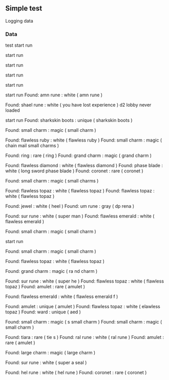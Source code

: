 ## Simple test

Logging data

### Data


test
start run

start run

start run

start run

start run

start run
Found: amn rune : white ( amn rune )


Found: shael rune : white ( you have lost experience )
d2 lobby never loaded

start run
Found: sharkskin boots : unique ( sharkskin boots )

Found: small charm : magic ( small charm )


Found: flawless ruby : white ( flawless ruby )
Found: small charm : magic ( chain mail small charms )

Found: ring : rare ( ring )
Found: grand charm : magic ( grand charm )


Found: flawless diamond : white ( flawless diamond )
Found: phase blade : white ( long sword phase blade )
Found: coronet : rare ( coronet )

Found: small charm : magic ( small charms )

Found: flawless topaz : white ( flawless topaz )
Found: flawless topaz : white ( flawless topaz )

Found: jewel : white ( heel )
Found: um rune : gray ( dp rena )

Found: sur rune : white ( super man )
Found: flawless emerald : white ( flawless emerald )

Found: small charm : magic ( small charm )



start run



Found: small charm : magic ( small charm )


Found: flawless topaz : white ( flawless topaz )

Found: grand charm : magic ( ra nd charm )

Found: sur rune : white ( super he )
Found: flawless topaz : white ( flawless topaz )
Found: amulet : rare ( amulet )


Found: flawless emerald : white ( flawless emerald f )



Found: amulet : unique ( amulet )
Found: flawless topaz : white ( elawless topaz )
Found: ward : unique ( aed )


Found: small charm : magic ( s small charm )
Found: small charm : magic ( small charm )

Found: tiara : rare ( tie s )
Found: ral rune : white ( ral rune )
Found: amulet : rare ( amulet )

Found: large charm : magic ( large charm )

Found: sur rune : white ( super a seal )




Found: hel rune : white ( hel rune )
Found: coronet : rare ( coronet )


